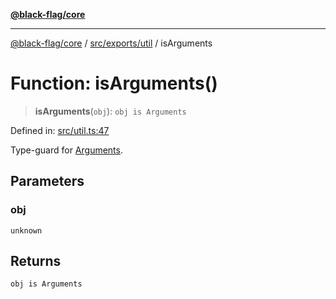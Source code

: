 [**@black-flag/core**](../../../../README.md)

***

[@black-flag/core](../../../../README.md) / [src/exports/util](../README.md) / isArguments

# Function: isArguments()

> **isArguments**(`obj`): `obj is Arguments`

Defined in: [src/util.ts:47](https://github.com/Xunnamius/black-flag/blob/aaa1a74457790f285cb2c85d4d6a7ee05978fc42/src/util.ts#L47)

Type-guard for [Arguments](../../type-aliases/Arguments.md).

## Parameters

### obj

`unknown`

## Returns

`obj is Arguments`
